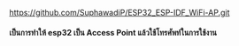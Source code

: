 https://github.com/SuphawadiP/ESP32_ESP-IDF_WiFi-AP.git

#### เป็นการทำให้ esp32 เป็น Access Point แล้วใช้โทรศัพท์ในการใช้งาน
